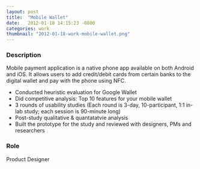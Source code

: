 ```yaml
---
layout: post
title:  "Mobile Wallet"
date:   2012-01-18 14:15:23 -0800
categories: work
thumbnail: "2012-01-18-work-mobile-wallet.png"
---
```



### Description
Mobile payment application is a native phone app available on both Android and iOS. It allows users to add credit/debit cards from certain banks to the digital wallet and pay with the phone using NFC.

- Conducted heuristic evaluation for Google Wallet
- Did competitive analysis: Top 10 features for your mobile wallet
- 3 rounds of usability studies (Each round is 3-day, 10-participant, 1:1 in-lab study; each session is 90-minute long)
- Post-study qualitative & quantatatvie analysis
- Built the prototype for the study and reviewed with designers, PMs and researchers

### Role
Product Designer
